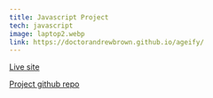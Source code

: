 ```yaml
---
title: Javascript Project
tech: javascript
image: laptop2.webp
link: https://doctorandrewbrown.github.io/ageify/
---
```

[Live site](https://doctorandrewbrown.github.io/ageify/)

[Project github repo](https://github.com/doctorandrewbrown/ageify)